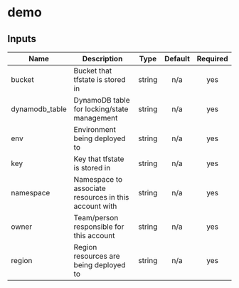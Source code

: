 # demo

<!-- BEGINNING OF PRE-COMMIT-TERRAFORM DOCS HOOK -->
## Inputs

| Name | Description | Type | Default | Required |
|------|-------------|:----:|:-----:|:-----:|
| bucket | Bucket that tfstate is stored in | string | n/a | yes |
| dynamodb\_table | DynamoDB table for locking/state management | string | n/a | yes |
| env | Environment being deployed to | string | n/a | yes |
| key | Key that tfstate is stored in | string | n/a | yes |
| namespace | Namespace to associate resources in this account with | string | n/a | yes |
| owner | Team/person responsible for this account | string | n/a | yes |
| region | Region resources are being deployed to | string | n/a | yes |

<!-- END OF PRE-COMMIT-TERRAFORM DOCS HOOK -->
